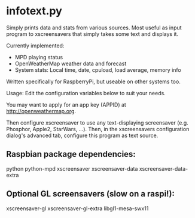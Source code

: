 infotext.py
===========

Simply prints data and stats from various sources. Most useful as input
program to xscreensavers that simply takes some text and displays it.

Currently implemented:
  * MPD playing status
  * OpenWeatherMap weather data and forecast
  * System stats: Local time, date, cpuload, load average, memory info

Written specifically for RaspberryPi, but useable on other systems too.

Usage: Edit the configuration variables below to suit your needs. 

You may want to apply for an app key (APPID) at http://openweathermap.org.

Then configure xscreensaver to use any text-displaying screensaver
(e.g. Phosphor, Apple2, StarWars, ...). Then, in the xscreensavers
configuration dialog's advanced tab, configure this program as text source.


Raspbian package dependencies:
------------------------------

python python-mpd xscreensaver xscreensaver-data xscreensaver-data-extra


Optional GL screensavers (slow on a raspi!):
--------------------------------------------

xscreensaver-gl xscreensaver-gl-extra libgl1-mesa-swx11
